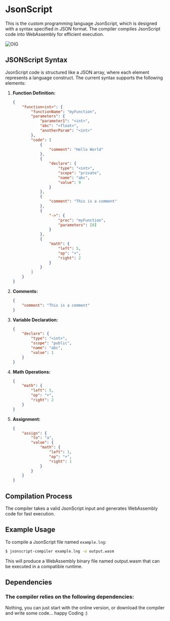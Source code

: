# JsonScript

This is the custom programming language JsonScript, which is designed with a syntax specified in JSON format. The compiler compiles JsonScript code into WebAssembly for efficient execution.

![OIG](https://github.com/Muvels/JsonScript/assets/58641436/db053829-993f-4936-8cd6-3a3215fa2c05)

## JSONScript Syntax

JsonScript code is structured like a JSON array, where each element represents a language construct. The current syntax supports the following elements:

1. **Function Definition:**
    ```json
    {
        "function<int>": {
            "functionName": "myFunction",
            "parameters": {
                "parameter1": "<int>",
                "abc": "<float>",
                "anotherParam": "<int>"
            },
            "code": [
                {
                    "comment": "Hello World"
                },
                {
                    "declare": {
                        "type": "<int>",
                        "scope": "private",
                        "name": "abc",
                        "value": 9
                    }
                },
                {
                    "comment": "This is a comment"
                },
                {
                    "->": {
                        "proc": "myFunction",
                        "parameters": [0]
                    }
                },
                {
                    "math": {
                        "left": 5,
                        "op": "+",
                        "right": 2
                    }
                }
            ]
        }
    }
    ```

2. **Comments:**
    ```json
    {
        "comment": "This is a comment"
    }
    ```

3. **Variable Declaration:**
    ```json
    {
        "declare": {
            "type": "<int>",
            "scope": "public",
            "name": "abc",
            "value": 1
        }
    }
    ```

4. **Math Operations:**
    ```json
    {
        "math": {
            "left": 5,
            "op": "+",
            "right": 2
        }
    }
    ```

5. **Assignment:**
    ```json
    {
        "assign": {
            "to": "a",
            "value": {
                "math": {
                    "left": 1,
                    "op": "+",
                    "right": 1
                }
            }
        }
    }
    ```

## Compilation Process

The compiler takes a valid JsonScript input and generates WebAssembly code for fast execution.

## Example Usage

To compile a JsonScript file named `example.lng`:

```bash
$ jsonscript-compiler example.lng -o output.wasm
```
This will produce a WebAssembly binary file named output.wasm that can be executed in a compatible runtime.

## Dependencies
### The compiler relies on the following dependencies:
Nothing, you can just start with the online version, or download the compiler and write some code... happy Coding :)

